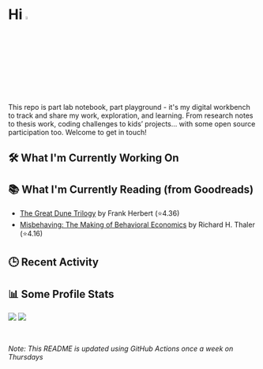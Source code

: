 # Hi <img src="https://media.giphy.com/media/hvRJCLFzcasrR4ia7z/giphy.gif" width="4%">

This repo is part lab notebook, part playground - it's my digital workbench to track and share my work, exploration, and learning. From research notes to thesis work, coding challenges to kids’ projects... with some open source participation too. Welcome to get in touch!

## 🛠️ What I'm Currently Working On

<!--PROJECTS-LIST:START-->
<!--PROJECTS-LIST:END-->

## 📚 What I'm Currently Reading (from Goodreads)

<!-- GOODREADS-LIST:START -->
- [The Great Dune Trilogy](https://www.goodreads.com/review/show/7479855516?utm_medium=api&utm_source=rss) by Frank Herbert (⭐️4.36)
- [Misbehaving: The Making of Behavioral Economics](https://www.goodreads.com/review/show/7314141797?utm_medium=api&utm_source=rss) by Richard H. Thaler (⭐️4.16)
<!-- GOODREADS-LIST:END -->

## 🕒 Recent Activity

<!--START_SECTION:activity-->
<!--END_SECTION:activity-->

## 📊 Some Profile Stats

<p align="left">
  <img src="https://github-readme-stats.vercel.app/api?username=angelicagardner&theme=dark&show_icons=true&count_private=true"/>
  <img src="https://github-readme-stats-anuraghazra1.vercel.app/api/top-langs/?username=angelicagardner&layout=compact&theme=dark"/>
</p>

<br/>

*Note: This README is updated using GitHub Actions once a week on Thursdays*
